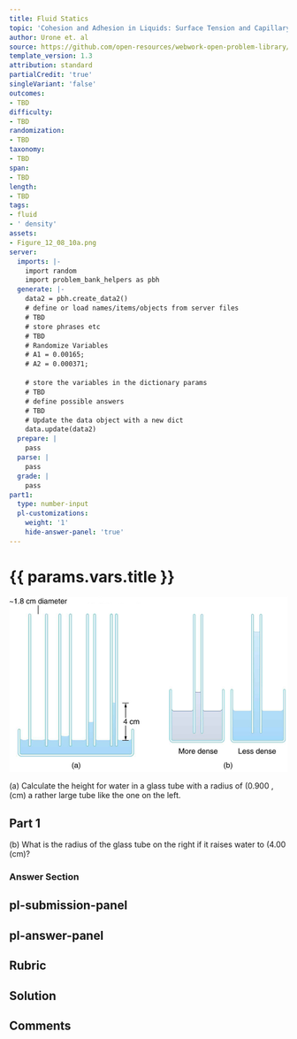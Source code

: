 ```yaml
---
title: Fluid Statics
topic: 'Cohesion and Adhesion in Liquids: Surface Tension and Capillary Action'
author: Urone et. al
source: https://github.com/open-resources/webwork-open-problem-library/tree/master/Contrib/BrockPhysics/College_Physics_Urone/11.Fluid_Statics/NU_U17-11-08-005.pg
template_version: 1.3
attribution: standard
partialCredit: 'true'
singleVariant: 'false'
outcomes:
- TBD
difficulty:
- TBD
randomization:
- TBD
taxonomy:
- TBD
span:
- TBD
length:
- TBD
tags:
- fluid
- ' density'
assets:
- Figure_12_08_10a.png
server:
  imports: |-
    import random
    import problem_bank_helpers as pbh
  generate: |-
    data2 = pbh.create_data2()
    # define or load names/items/objects from server files
    # TBD
    # store phrases etc
    # TBD
    # Randomize Variables
    # A1 = 0.00165;
    # A2 = 0.000371;

    # store the variables in the dictionary params
    # TBD
    # define possible answers
    # TBD
    # Update the data object with a new dict
    data.update(data2)
  prepare: |
    pass
  parse: |
    pass
  grade: |
    pass
part1:
  type: number-input
  pl-customizations:
    weight: '1'
    hide-answer-panel: 'true'
---
```


# {{ params.vars.title }} 

![[Figure]](Figure_12_08_10a.png)

(a) Calculate the height  for water in a glass tube with a radius of (0.900 , (cm) a rather large tube like the one on the left.

## Part 1 
(b) What is the radius of the glass tube on the right if it raises water to (4.00 (cm)? 


 ### Answer Section


## pl-submission-panel 


## pl-answer-panel 


## Rubric 


## Solution 


## Comments 


